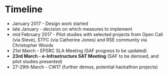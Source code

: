# Timeline

* January 2017 - Design work started
* late January - decision on which measures to implement
* mid February 2017 - Pilot studies with selected projects from Open Call (via Steve), STFC (via Catherine Jones) and RSE community via Christopher Woods
* 21st March - EPSRC SLA Meeting (SAF progress to be updated)
* __23rd March - e-Infrastructure SAT Meeting__ (SAF to be demoed, and pilot studies presented)
* 27-29th March - CW17 (further demos, potential hackathon projects)
